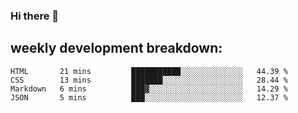 ### Hi there 👋
## weekly development breakdown:
<!--START_SECTION:waka-->
```text
HTML       21 mins         ███████████░░░░░░░░░░░░░░   44.39 % 
CSS        13 mins         ███████░░░░░░░░░░░░░░░░░░   28.44 % 
Markdown   6 mins          ███▓░░░░░░░░░░░░░░░░░░░░░   14.29 % 
JSON       5 mins          ███░░░░░░░░░░░░░░░░░░░░░░   12.37 % 
```
<!--END_SECTION:waka-->

<!--
**zazu7765/zazu7765** is a ✨ _special_ ✨ repository because its `README.md` (this file) appears on your GitHub profile.

Here are some ideas to get you started:

- 🔭 I’m currently working on ...
- 🌱 I’m currently learning ...
- 👯 I’m looking to collaborate on ...
- 🤔 I’m looking for help with ...
- 💬 Ask me about ...
- 📫 How to reach me: ...
- 😄 Pronouns: ...
- ⚡ Fun fact: ...
-->

